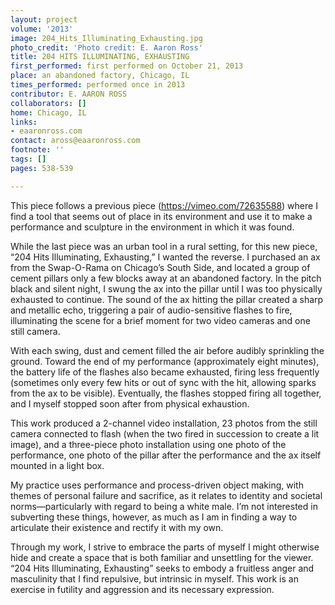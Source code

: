 ```yaml
---
layout: project
volume: '2013'
image: 204_Hits_Illuminating_Exhausting.jpg
photo_credit: 'Photo credit: E. Aaron Ross'
title: 204 HITS ILLUMINATING, EXHAUSTING
first_performed: first performed on October 21, 2013
place: an abandoned factory, Chicago, IL
times_performed: performed once in 2013
contributor: E. AARON ROSS
collaborators: []
home: Chicago, IL
links:
- eaaronross.com
contact: aross@eaaronross.com
footnote: ''
tags: []
pages: 538-539

---
```


This piece follows a previous piece (https://vimeo.com/72635588) where I find a tool that seems out of place in its environment and use it to make a performance and sculpture in the environment in which it was found.

While the last piece was an urban tool in a rural setting, for this new piece, “204 Hits Illuminating, Exhausting,” I wanted the reverse. I purchased an ax from the Swap-O-Rama on Chicago’s South Side, and located a group of cement pillars only a few blocks away at an abandoned factory. In the pitch black and silent night, I swung the ax into the pillar until I was too physically exhausted to continue. The sound of the ax hitting the pillar created a sharp and metallic echo, triggering a pair of audio-sensitive flashes to fire, illuminating the scene for a brief moment for two video cameras and one still camera.

With each swing, dust and cement filled the air before audibly sprinkling the ground. Toward the end of my performance (approximately eight minutes), the battery life of the flashes also became exhausted, firing less frequently (sometimes only every few hits or out of sync with the hit, allowing sparks from the ax to be visible). Eventually, the flashes stopped firing all together, and I myself stopped soon after from physical exhaustion.

This work produced a 2-channel video installation, 23 photos from the still camera connected to flash (when the two fired in succession to create a lit image), and a three-piece photo installation using one photo of the performance, one photo of the pillar after the performance and the ax itself mounted in a light box.

My practice uses performance and process-driven object making, with themes of personal failure and sacrifice, as it relates to identity and societal norms—particularly with regard to being a white male. I’m not interested in subverting these things, however, as much as I am in finding a way to articulate their existence and rectify it with my own.

Through my work, I strive to embrace the parts of myself I might otherwise hide and create a space that is both familiar and unsettling for the viewer. “204 Hits Illuminating, Exhausting” seeks to embody a fruitless anger and masculinity that I find repulsive, but intrinsic in myself. This work is an exercise in futility and aggression and its necessary expression.
